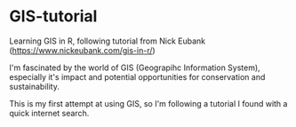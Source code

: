 # GIS-tutorial
Learning GIS in R, following tutorial from Nick Eubank (https://www.nickeubank.com/gis-in-r/)

I'm fascinated by the world of GIS (Geograpihc Information System), especially it's impact and potential opportunities for conservation and sustainability.

This is my first attempt at using GIS, so I'm following a tutorial I found with a quick internet search.
